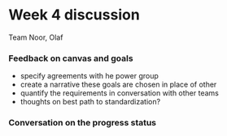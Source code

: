 # Week 4 discussion

Team Noor, Olaf

### Feedback on canvas and goals

+ specify agreements with he power group
+ create a narrative these goals are chosen in place of other
+ quantify the requirements in conversation with other teams
+ thoughts on best path to standardization?

### Conversation on the progress status

